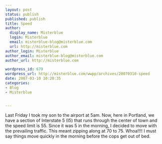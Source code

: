 ```yaml
---
layout: post
status: publish
published: publish
title: Speed
author:
  display_name: Misterblue
  login: Misterblue
  email: misterblue-blog@misterblue.com
  url: http://misterblue.com
author_login: Misterblue
author_email: misterblue-blog@misterblue.com
author_url: http://misterblue.com

wordpress_id: 679
wordpress_url: http://misterblue.com/wwpp/archives/20070310-speed
date: 2007-03-10 10:20:35
categories:
- Blog
- Misterblue


---
```

Last Friday I took my son to the airport at 5am. Now, here in Portland, we have a section of Interstate 5 (I5) that runs through the center of town and the speed limit is 55. Since it was 5 in the morning, I decided to move with the prevailing traffic. This meant zipping along at 70 to 75. Whoa!!!! I must say things move quickly in the morning before the cops get out of bed.
